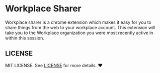 # Workplace Sharer

Workplace sharer is a chrome extension which makes it easy for you to share things from the 
web to your workplace account. This extension will take you to the Workplace organization you were most
recently active in within this session. 


## LICENSE
MIT LICENSE. See [LICENSE](LICENSE) for more details. :heart: